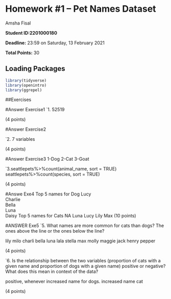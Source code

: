 Homework \#1 – Pet Names Dataset
================
Amsha Fisal

**Student ID:2201000180**

**Deadline:** 23:59 on Saturday, 13 February 2021

**Total Points:** 30

## Loading Packages

``` r
library(tidyverse)
library(openintro)
library(ggrepel)
```

\#\#Exercises

\#Answer Exercise1 \`1. 52519

(4 points)

\#Answer Exercise2

\`2. 7 variables

(4 points)

\#Answer Exercise3 1-Dog 2-Cat 3-Goat

\`3.seattlepets%&gt;%count(animal\_name, sort = TRUE)
seattlepets%&gt;%count(species, sort = TRUE)

(4 points)

\#Answe Exe4 Top 5 names for Dog Lucy  
Charlie  
Bella  
Luna  
Daisy Top 5 names for Cats NA Luna Lucy Lily Max (10 points)

\#ANSWER Exe5 \`5. What names are more common for cats than dogs? The
ones above the line or the ones below the line?

lily milo charli bella luna lala stella max molly maggie jack henry
pepper

(4 points)

\`6. Is the relationship between the two variables (proportion of cats
with a given name and proportion of dogs with a given name) positive or
negative? What does this mean in context of the data?

positive, whenever increased name for dogs. increased name cat

(4 points)
